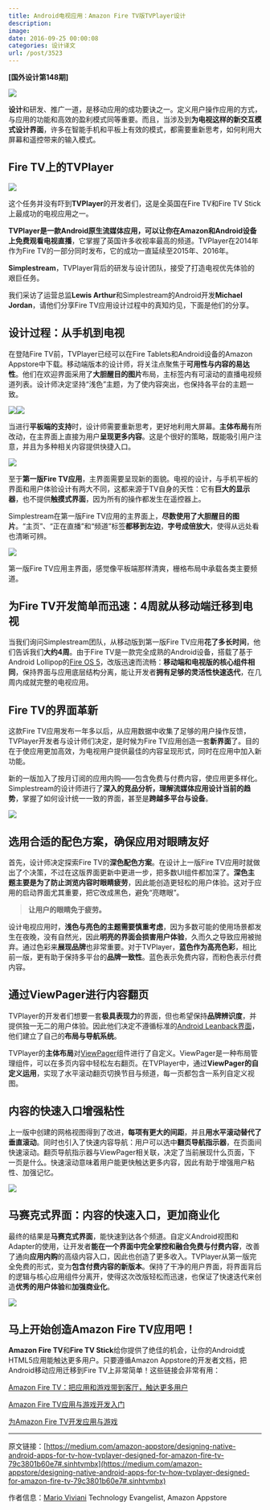 ```yaml
---
title: Android电视应用：Amazon Fire TV版TVPlayer设计
description: 
image: 
date: 2016-09-25 00:00:08
categories: 设计译文
url: /post/3523
---
```


**[国外设计第148期]**

![](https://cdn.victor42.work/posts/2016-09/09-21/0-F1yr5kRsBHZ2vNWK.jpg)

**设计**和研发、推广一道，是移动应用的成功要诀之一。定义用户操作应用的方式，与应用的功能和高效的盈利模式同等重要。而且，当涉及到**为电视这样的新交互模式设计界面**，许多在智能手机和平板上有效的模式，都需要重新思考，如何利用大屏幕和遥控带来的输入模式。

## Fire TV上的TVPlayer

![](https://cdn.victor42.work/posts/2016-09/09-21/0-C6I2Hu2HtWFTIPO7.png)

这个任务并没有吓到**TVPlayer**的开发者们，这是全英国在Fire TV和Fire TV Stick上最成功的电视应用之一。

**TVPlayer是一款Android原生流媒体应用，可以让你在Amazon和Android设备上免费观看电视直播**，它掌握了英国许多收视率最高的频道。TVPlayer在2014年作为Fire TV的一部分同时发布，它的成功一直延续至2015年、2016年。

**Simplestream**，TVPlayer背后的研发与设计团队，接受了打造电视优先体验的艰巨任务。

我们采访了运营总监**Lewis Arthur**和Simplestream的Android开发**Michael Jordan**，请他们分享Fire TV应用设计过程中的真知灼见，下面是他们的分享。

## 设计过程：从手机到电视

在登陆Fire TV前，TVPlayer已经可以在Fire Tablets和Android设备的Amazon Appstore中下载。移动端版本的设计师，将关注点聚焦于**可用性与内容的易达性**。他们在欢迎界面采用了**大胆醒目的图片**布局，主标签内有可滚动的直播电视频道列表。设计师决定坚持“浅色”主题，为了使内容突出，也保持各平台的主题一致。

![](https://cdn.victor42.work/posts/2016-09/09-21/0-AncB4Dlaqvw7nWvV.png)![](https://cdn.victor42.work/posts/2016-09/09-21/0-WBoJB2UYacca0TzG.png)

当进行**平板端的支持**时，设计师需要重新思考，更好地利用大屏幕。**主体布局**有所改动，在主界面上直接为用户**呈现更多内容**。这是个很好的策略，既能吸引用户注意，并且为多种相关内容提供快捷入口。

![](https://cdn.victor42.work/posts/2016-09/09-21/0-s8YaswLN8cFMLkEi.png)

至于**第一版Fire TV应用**，主界面需要呈现新的面貌。电视的设计，与手机平板的界面和用户体验设计有两大不同，这都来源于TV自身的天性：它有**巨大的显示器**，也不提供**触摸式界面**，因为所有的操作都发生在遥控器上。

Simplestream在第一版Fire TV应用的主界面上，**尽数使用了大胆醒目的图片**。“主页”、“正在直播”和“频道”标签**都移到左边**，**字号成倍放大**，使得从远处看也清晰可辨。

![](https://cdn.victor42.work/posts/2016-09/09-21/0-uER5i3hZGQnhcnw4.png)

第一版Fire TV应用主界面，感觉像平板端那样清爽，栅格布局中承载各类主要频道。

## 为Fire TV开发简单而迅速：4周就从移动端迁移到电视

当我们询问Simplestream团队，从移动版到第一版Fire TV应用**花了多长时间**，他们告诉我们**大约4周**。由于Fire TV是一款完全成熟的Android设备，搭载了基于Android Lollipop的[Fire OS 5](https://developer.amazon.com/public/solutions/devices/fire-tv/overview/developing-apps-and-games-for-amazon-fire-tv)，改版迅速而流畅：**移动端和电视版的核心组件相同**，保持界面与应用底层结构分离，能让开发者**拥有足够的灵活性快速迭代**，在几周内成就完整的电视应用。

## Fire TV的界面革新

这款Fire TV应用发布一年多以后，从应用数据中收集了足够的用户操作反馈，TVPlayer开发者与设计师们决定，是时候为Fire TV应用创造一套**新界面**了。目的在于使应用更加高效，为电视用户提供最佳的内容呈现形式，同时在应用中加入新功能。


新的一版加入了按月订阅的应用内购——包含免费与付费内容，使应用更多样化。Simplestream的设计师进行了**深入的竞品分析，理解流媒体应用设计当前的趋势**，掌握了如何设计统一一致的界面，甚至是**跨越多平台与设备**。

![](https://cdn.victor42.work/posts/2016-09/09-21/0--AkSc_NnXYNLbKrf.jpg)

## 选用合适的配色方案，确保应用对眼睛友好

首先，设计师决定探索Fire TV的**深色配色方案**。在设计上一版Fire TV应用时就做出了个决策，不过在这版界面更新中更进一步，把多数UI组件都加深了。**深色主题主要是为了防止浏览内容时眼睛疲劳**，因此能创造更轻松的用户体验。这对于应用的启动界面尤其重要，把它改成黑色，避免“亮瞎眼”。

> **让用户的眼睛免于疲劳。**

设计电视应用时，**浅色与亮色的主题需要慎重考虑**，因为多数可能的使用场景都发生在夜晚，没有自然光，因此**明亮的界面会损害用户体验**，久而久之导致应用被抛弃。通过色彩来**展现品牌**也非常重要。对于TVPlayer，**蓝色作为高亮色彩**，相比前一版，更有助于保持多平台的**品牌一致性**。蓝色表示免费内容，而粉色表示付费内容。

## 通过ViewPager进行内容翻页

TVPlayer的开发者们想要一套**极具表现力**的界面，但也希望保持**品牌辨识度**，并提供独一无二的用户体验。因此他们决定不遵循标准的[Android Leanback界面](http://developer.android.com/tools/support-library/features.html#v17-leanback)，他们建立了自己的**布局与导航系统**。

TVPlayer的**主体布局**对[ViewPager](http://developer.android.com/training/animation/screen-slide.html)组件进行了自定义。ViewPager是一种布局管理组件，可以在多页内容中轻松左右翻页。在TVPlayer中，通过**ViewPager的自定义运用**，实现了水平滚动翻页切换节目与频道，每一页都包含一系列自定义视图。

## 内容的快速入口增强粘性

上一版中创建的网格视图得到了改进，**每项有更大的间距**，并且**用水平滚动替代了垂直滚动**。同时也引入了快速内容导航：用户可以选中**翻页导航指示器**，在页面间快速滚动。翻页导航指示器与ViewPager相关联，决定了当前展现什么页面，下一页是什么。快速滚动意味着用户能更快触达更多内容，因此有助于增强用户粘性、加强记忆。

![](https://cdn.victor42.work/posts/2016-09/09-21/0-yEy2wOan57S_ShDy.PNG)

## 马赛克式界面：内容的快速入口，更加商业化

最终的结果是**马赛克式界面**，能快速到达各个频道。自定义Android视图和Adapter的使用，让开发者**能在一个界面中完全掌控和融合免费与付费内容**，改善了通向**应用内购**的高级内容入口，因此也创造了更多收入。TVPlayer从第一版完全免费的形式，变为**包含付费内容的新版本**。保持了干净的用户界面，将界面背后的逻辑与核心应用组件分离开，使得这次改版轻松而迅速，也保证了快速迭代来创造**优秀的用户体验**和**加强商业化**。

![](https://cdn.victor42.work/posts/2016-09/09-21/0-iHns9GwlNwn2BGyU.jpg)

## 马上开始创造Amazon Fire TV应用吧！

**Amazon Fire TV**和**Fire TV Stick**给你提供了绝佳的机会，让你的Android或HTML5应用能触达更多用户。只要遵循Amazon Appstore的开发者文档，把Android移动应用迁移到Fire TV上非常简单！这些链接会非常有用：

[Amazon Fire TV：把应用和游戏带到客厅，触达更多用户](https://developer.amazon.com/public/solutions/devices/fire-tv/overview/developing-apps-and-games-for-amazon-fire-tv)

[Amazon Fire TV应用与游戏开发入门](https://developer.amazon.com/public/solutions/devices/fire-tv/overview/getting-started-developing-apps-and-games-for-amazon-fire-tv)

[为Amazon Fire TV开发应用与游戏](https://developer.amazon.com/public/solutions/devices/fire-tv/overview/developing-apps-and-games-for-amazon-fire-tv)

---

原文链接：[https://medium.com/amazon-appstore/designing-native-android-apps-for-tv-how-tvplayer-designed-for-amazon-fire-tv-79c3801b60e7#.sinhtvmbx](https://medium.com/amazon-appstore/designing-native-android-apps-for-tv-how-tvplayer-designed-for-amazon-fire-tv-79c3801b60e7#.sinhtvmbx)

作者信息：[Mario Viviani](https://medium.com/@Mariuxtheone)
Technology Evangelist, Amazon Appstore